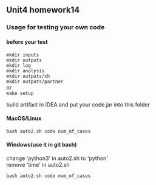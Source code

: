 ## Unit4 homework14
### Usage for testing your own code
#### before your test

`mkdir inputs`\
`mkdir outputs`\
`mkdir log`\
`mkdir analysis`\
`mkdir outputs/xh`\
`mkdir outputs/partner`\
or\
`make setup`

build artifact in IDEA and put your code.jar into this folder

#### MacOS/Linux
`bash auto2.sh code num_of_cases`
#### Windows(use it in git bash)
change 'python3' in auto2.sh to 'python'\
remove 'time' in auto2.sh

`bash auto2.sh code num_of_cases`
